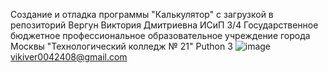 Создание и отладка программы "Калькулятор" с загрузкой в репозиторий
Вергун Виктория Дмитриевна ИСиП 3/4
Государственное бюджетное профессиональное образовательное учреждение города Москвы "Технологический колледж № 21"
Puthon 3
![image](https://user-images.githubusercontent.com/91251250/138239658-0a2557da-8061-4c8d-956f-9e642843fe8a.png)
vikiver0042408@gmail.com
